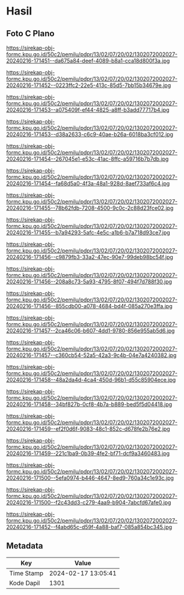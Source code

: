 # Hasil

## Foto C Plano

https://sirekap-obj-formc.kpu.go.id/50c2/pemilu/pdpr/13/02/07/20/02/1302072002027-20240216-171451--da675a84-deef-4089-b8a1-cca18d800f3a.jpg

https://sirekap-obj-formc.kpu.go.id/50c2/pemilu/pdpr/13/02/07/20/02/1302072002027-20240216-171452--0223ffc2-22e5-413c-85d5-7bb15b34679e.jpg

https://sirekap-obj-formc.kpu.go.id/50c2/pemilu/pdpr/13/02/07/20/02/1302072002027-20240216-171453--a075409f-ef44-4825-a8ff-b3add77717b4.jpg

https://sirekap-obj-formc.kpu.go.id/50c2/pemilu/pdpr/13/02/07/20/02/1302072002027-20240216-171453--d38a2633-c6c9-40ae-b26a-6018ba3cf012.jpg

https://sirekap-obj-formc.kpu.go.id/50c2/pemilu/pdpr/13/02/07/20/02/1302072002027-20240216-171454--267045e1-e53c-41ac-8ffc-a59716b7b7db.jpg

https://sirekap-obj-formc.kpu.go.id/50c2/pemilu/pdpr/13/02/07/20/02/1302072002027-20240216-171454--fa68d5a0-4f3a-48a1-928d-8aef733af6c4.jpg

https://sirekap-obj-formc.kpu.go.id/50c2/pemilu/pdpr/13/02/07/20/02/1302072002027-20240216-171455--78b62fdb-7208-4500-9c0c-2c88d23fce02.jpg

https://sirekap-obj-formc.kpu.go.id/50c2/pemilu/pdpr/13/02/07/20/02/1302072002027-20240216-171455--b7a94293-5afc-4e5c-a1b6-b7a718d93ce7.jpg

https://sirekap-obj-formc.kpu.go.id/50c2/pemilu/pdpr/13/02/07/20/02/1302072002027-20240216-171456--c9879fb3-33a2-47ec-90e7-99deb98bc54f.jpg

https://sirekap-obj-formc.kpu.go.id/50c2/pemilu/pdpr/13/02/07/20/02/1302072002027-20240216-171456--208a8c73-5a93-4795-8f07-494f7d788f30.jpg

https://sirekap-obj-formc.kpu.go.id/50c2/pemilu/pdpr/13/02/07/20/02/1302072002027-20240216-171456--855cdb00-a078-4684-bd4f-085a270e3ffa.jpg

https://sirekap-obj-formc.kpu.go.id/50c2/pemilu/pdpr/13/02/07/20/02/1302072002027-20240216-171457--2ca46c06-b607-4dd1-9780-856e955ab5d6.jpg

https://sirekap-obj-formc.kpu.go.id/50c2/pemilu/pdpr/13/02/07/20/02/1302072002027-20240216-171457--c360cb54-52a5-42a3-9c4b-04e7a4240382.jpg

https://sirekap-obj-formc.kpu.go.id/50c2/pemilu/pdpr/13/02/07/20/02/1302072002027-20240216-171458--48a2da4d-4ca4-450d-96b1-d55c85904ece.jpg

https://sirekap-obj-formc.kpu.go.id/50c2/pemilu/pdpr/13/02/07/20/02/1302072002027-20240216-171458--34bf827b-0cf8-4b7a-b889-bed5f5d04418.jpg

https://sirekap-obj-formc.kpu.go.id/50c2/pemilu/pdpr/13/02/07/20/02/1302072002027-20240216-171459--ef2f0d6f-9083-48c1-852c-d678fe2b76e2.jpg

https://sirekap-obj-formc.kpu.go.id/50c2/pemilu/pdpr/13/02/07/20/02/1302072002027-20240216-171459--221c1ba9-0b39-4fe2-bf71-dcf9a3460483.jpg

https://sirekap-obj-formc.kpu.go.id/50c2/pemilu/pdpr/13/02/07/20/02/1302072002027-20240216-171500--5efa0974-b446-4647-8ed9-760a34c1e93c.jpg

https://sirekap-obj-formc.kpu.go.id/50c2/pemilu/pdpr/13/02/07/20/02/1302072002027-20240216-171500--f2c43dd3-c279-4aa9-b904-7abcfd67afe0.jpg

https://sirekap-obj-formc.kpu.go.id/50c2/pemilu/pdpr/13/02/07/20/02/1302072002027-20240216-171452--f4abd65c-d59f-4a88-baf7-085a854bc345.jpg


## Metadata

| Key        | Value               |
| ---------- | ------------------- |
| Time Stamp | 2024-02-17 13:05:41 |
| Kode Dapil | 1301                |



